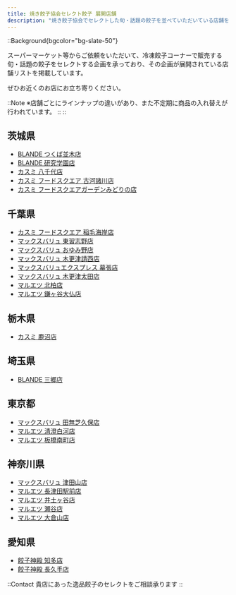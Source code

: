```yaml
---
title: 焼き餃子協会セレクト餃子 展開店舗
description: "焼き餃子協会でセレクトした旬・話題の餃子を並べていただいている店舗を掲載しています。"
---
```

::Background{bgcolor="bg-slate-50"}

スーパーマーケット等からご依頼をいただいて、冷凍餃子コーナーで販売する旬・話題の餃子をセレクトする企画を承っており、その企画が展開されている店舗リストを掲載しています。

ぜひお近くのお店にお立ち寄りください。

  ::Note
  ※店舗ごとにラインナップの違いがあり、また不定期に商品の入れ替えが行われています。
  ::
::

## 茨城県

- [BLANDE つくば並木店](https://www.kasumi.co.jp/tenpotop/ibaraki-south/tsukuba/2008/)
- [BLANDE 研究学園店](https://www.kasumi.co.jp/tenpotop/ibaraki-south/tsukuba/2046/)
- [カスミ 八千代店](https://www.kasumi.co.jp/tenpotop/ibaraki-west/yukigun/325/)
- [カスミ フードスクエア 古河諸川店](https://www.kasumi.co.jp/tenpotop/ibaraki-west/koga/2245/)
- [カスミ フードスクエアガーデンみどりの店](https://www.kasumi.co.jp/tenpotop/ibaraki-south/tsukuba/294/)

## 千葉県

- [カスミ フードスクエア 稲毛海岸店](https://www.kasumi.co.jp/tenpotop/chiba-ken/chiba/338/)
- [マックスバリュ 東習志野店](https://www.mv-kanto.co.jp/stores/206/)
- [マックスバリュ おゆみ野店](https://www.mv-kanto.co.jp/stores/75/)
- [マックスバリュ 木更津請西店](https://www.mv-kanto.co.jp/stores/189/)
- [マックスバリュエクスプレス 幕張店](https://www.mv-kanto.co.jp/stores/610/)
- [マックスバリュ 木更津太田店](https://www.mv-kanto.co.jp/stores/186/)
- [マルエツ 北柏店](https://www.maruetsu.co.jp/store/9183/)
- [マルエツ 鎌ヶ谷大仏店](https://www.maruetsu.co.jp/store/9086/)

## 栃木県

- [カスミ 鹿沼店](https://www.kasumi.co.jp/tenpotop/tochigi-ken/kanuma/411/)

## 埼玉県

- [BLANDE 三郷店](https://www.kasumi.co.jp/tenpotop/saitama-ken/misato/6904/)

## 東京都

- [マックスバリュ 田無芝久保店](https://www.mv-kanto.co.jp/stores/132/)
- [マルエツ 清澄白河店](https://www.maruetsu.co.jp/store/9320/)
- [マルエツ 板橋南町店](https://www.maruetsu.co.jp/store/9659/)

## 神奈川県

- [マックスバリュ 津田山店](https://www.mv-kanto.co.jp/stores/168/)
- [マルエツ 長津田駅前店](https://www.maruetsu.co.jp/store/9437/)
- [マルエツ 井土ヶ谷店](https://www.maruetsu.co.jp/store/9136/)
- [マルエツ 瀬谷店](https://www.maruetsu.co.jp/store/9248/)
- [マルエツ 大倉山店](https://www.maruetsu.co.jp/store/9128/)

## 愛知県

- [餃子神殿 知多店](https://www.instagram.com/jowin_b_/)
- [餃子神殿 長久手店](https://www.instagram.com/gyozasinden_nagakute/)

::Contact
貴店にあった逸品餃子のセレクトをご相談承ります
::